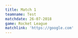 ```yaml
---
title: Match 1
teamname: Test
matchdate: 26-07-2018
game: Rocket League
matchlink: 'https://google.com'
---
```


